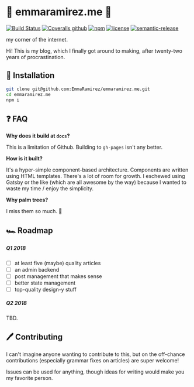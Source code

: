 # 🍍 emmaramirez.me 🍍

[![Build Status](https://img.shields.io/travis/EmmaRamirez/emmaramirez.me.svg?style=flat-square)]()
[![Coveralls github](https://img.shields.io/coveralls/github/emmaramirez/emmaramirez.me.svg?style=flat-square)]()
[![npm](https://img.shields.io/github/release/emmaramirez/emmaramirez.me.svg?style=flat-square)]()
[![license](https://img.shields.io/badge/license-MIT%20License-blue.svg?style=flat-square)]()
[![semantic-release](https://img.shields.io/badge/%20%20%F0%9F%93%A6%F0%9F%9A%80-semantic--release-e10079.svg?style=flat-square)](https://github.com/semantic-release/semantic-release)


my corner of the internet.

Hi! This is my blog, which I finally got around to making, after twenty-two years of procrastination. 


## 🔧 Installation

```bash
git clone git@github.com:EmmaRamirez/emmaramirez.me.git
cd emmaramirez.me
npm i
```

## ❓ FAQ

**Why does it build at `docs`?**

This is a limitation of Github. Building to `gh-pages` isn't any better.

**How is it built?**

It's a hyper-simple component-based architecture. Components are written using HTML templates. There's a lot of room for growth. I eschewed using Gatsby or the like (which are all awesome by the way) because I wanted to waste my time / enjoy the simplicity.

**Why palm trees?**

I miss them so much. 🌴

## 🏎️ Roadmap

##### Q1 2018
- [ ] at least five (maybe) quality articles
- [ ] an admin backend
- [ ] post management that makes sense
- [ ] better state management
- [ ] top-quality design-y stuff
##### Q2 2018
TBD.

## 🖊️ Contributing

I can't imagine anyone wanting to contribute to this, but on the off-chance contributions (especially grammar fixes on articles) are super welcome!

Issues can be used for anything, though ideas for writing would make you my favorite person.